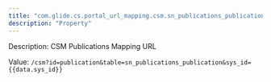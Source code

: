 ```yaml
---
title: "com.glide.cs.portal_url_mapping.csm.sn_publications_publication"
description: "Property"
---
```


Description: CSM Publications Mapping URL

Value: `/csm?id=publication&table=sn_publications_publication&sys_id={{data.sys_id}}`